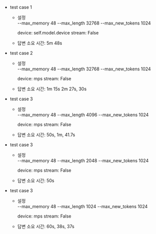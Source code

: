 * test case 1
    * 설정  
        --max_memory 48
        --max_length 32768 
        --max_new_tokens 1024 

        device: self.model.device
        stream: False

    * 답변 소요 시간: 5m 48s

* test case 2
    * 설정  
        --max_memory 48
        --max_length 32768 
        --max_new_tokens 1024 

        device: mps
        stream: False

    * 답변 소요 시간: 1m 15s 2m 27s, 30s

* test case 3
    * 설정  
        --max_memory 48
        --max_length 4096 
        --max_new_tokens 1024 

        device: mps
        stream: False

    * 답변 소요 시간: 50s, 1m, 41.7s

* test case 3
    * 설정  
        --max_memory 48
        --max_length 2048 
        --max_new_tokens 1024 

        device: mps
        stream: False

    * 답변 소요 시간: 50s

* test case 3
    * 설정  
        --max_memory 48
        --max_length 1024
        --max_new_tokens 1024 

        device: mps
        stream: False

    * 답변 소요 시간: 60s, 38s, 37s